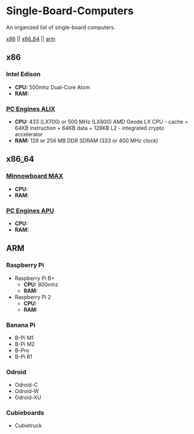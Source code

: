 # Single-Board-Computers
An organized list of single-board computers.

[x86](#x86) || [x86_64](#x86_64) || [arm](#arm)

## x86

### Intel Edison
* **CPU:** 500mhz Dual-Core Atom
* **RAM:**

### [PC Engines ALIX](http://www.pcengines.ch/alix.htm)
* **CPU:** 433 (LX700) or 500 MHz (LX800) AMD Geode LX CPU - cache = 64KB instruction + 64KB data + 128KB L2 - integrated crypto accelerator
* **RAM:** 128 or 256 MB DDR SDRAM (333 or 400 MHz clock)
 


## x86_64
### [Minnowboard MAX](http://www.elinux.org/MinnowBoard) 
* **CPU:** 
* **RAM:**

### [PC Engines APU](http://www.pcengines.ch/apu.htm) 
* **CPU:** 
* **RAM:**
 
## ARM
### Raspberry Pi
* Raspberry Pi B+
  * **CPU:** 800mhz
  * **RAM:**
* Raspberry Pi 2
  * **CPU:** 
  * **RAM:**

### Banana Pi
* B-Pi M1
* B-Pi M2
* B-Pro
* B-Pi R1

### Odroid
* Odroid-C
* Odroid-W
* Odroid-XU

### Cubieboards
* Cubietruck
